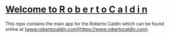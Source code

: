 # [Welcome to R o b e r t o C a l d i n](https://www.robertocaldin.com)



This repo contains the main app for the Roberto Caldin which can be found online at [www.robertocaldin.com](https://www.robertocaldin.com).

